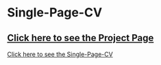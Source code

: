 # Single-Page-CV
[Click here to see the Project Page](https://roadmap.sh/projects/single-page-cv)
----------------------------------------------------------------
[Click here to see the Single-Page-CV](https://jfgeer83.github.io/Single-Page-CV/)

